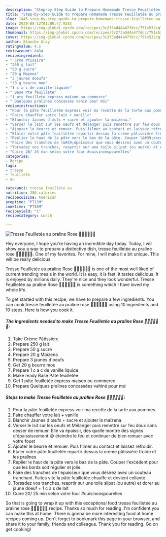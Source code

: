 ```yaml
---
description: "Step-by-Step Guide to Prepare Homemade Tresse Feuilletée au praline Rose 🌷🌷🌷🌷🌷🌷"
title: "Step-by-Step Guide to Prepare Homemade Tresse Feuilletée au praline Rose 🌷🌷🌷🌷🌷🌷"
slug: 1445-step-by-step-guide-to-prepare-homemade-tresse-feuilletee-au-praline-rose
date: 2020-08-12T01:00:47.935Z
image: https://img-global.cpcdn.com/recipes/3c2f3ad44a47fdcc/751x532cq70/tresse-feuilletee-au-praline-rose-🌷🌷🌷🌷🌷🌷-photo-principale-de-la-recette.jpg
thumbnail: https://img-global.cpcdn.com/recipes/3c2f3ad44a47fdcc/751x532cq70/tresse-feuilletee-au-praline-rose-🌷🌷🌷🌷🌷🌷-photo-principale-de-la-recette.jpg
cover: https://img-global.cpcdn.com/recipes/3c2f3ad44a47fdcc/751x532cq70/tresse-feuilletee-au-praline-rose-🌷🌷🌷🌷🌷🌷-photo-principale-de-la-recette.jpg
author: Blanche Gray
ratingvalue: 4.5
reviewcount: 8484
recipeingredient:
- " Crme Ptissire"
- "250 g lait"
- "50 g sucre"
- "20 g Mazena"
- "3 jaunes doeufs"
- "20 g beurre mou"
- "1 c a c de vanille liquide"
- " Base Pte feuillete"
- "1 pte feuillete express maison ou commerce"
- " Quelques pralines concasses vahin pour moi"
recipeinstructions:
- "Pour la pâte feuilletée express voir ma recette de la tarte aux pommes"
- "Faire chauffer votre lait + vanille"
- "Blanchir Jaunes d œufs + sucre et ajouter la maïzena."
- "Verser le lait sur les oeufs et Mélanger puis remettre sur feu doux sans cesser de remuer. Elle va épaissir, des quelle montre des signes d&#39;épaississement 😅 éteindre le feu et continuer de bien remuer avec votre fouet"
- "Ajouter le beurre et remuer. Puis filmer au contact et laissez refroidir."
- "Etaler votre pâte feuilletée repartir dessus la crème pâtissière froide et les pralines"
- "Replier le haut de la pâte vers le bas de la pâte. Couper l&#39;excédent pour que les bords soit régulier et jolie."
- "Faire des tranches de l&#39;épaisseur que vous désirez avec un couteau tranchant. Faites vite la pâte feuilletée chauffe et devient collante."
- "Torsadez vos tranches, reaprtir sur une toile silpat (ou autre) et dorer au jaune doeuf + 1 c a s de lait"
- "Cuire 20/ 25 min selon votre four #cuisinonspourelles"
categories:
- Recipe
tags:
- tresse
- feuillete
- au

katakunci: tresse feuillete au 
nutrition: 280 calories
recipecuisine: American
preptime: "PT13M"
cooktime: "PT36M"
recipeyield: "1"
recipecategory: Lunch

---
```



![Tresse Feuilletée au praline Rose 🌷🌷🌷🌷🌷🌷](https://img-global.cpcdn.com/recipes/3c2f3ad44a47fdcc/751x532cq70/tresse-feuilletee-au-praline-rose-🌷🌷🌷🌷🌷🌷-photo-principale-de-la-recette.jpg)

Hey everyone, I hope you're having an incredible day today. Today, I will show you a way to prepare a distinctive dish, tresse feuilletée au praline rose 🌷🌷🌷🌷🌷🌷. One of my favorites. For mine, I will make it a bit unique. This will be really delicious.



Tresse Feuilletée au praline Rose 🌷🌷🌷🌷🌷🌷 is one of the most well liked of current trending meals in the world. It is easy, it is fast, it tastes delicious. It is enjoyed by millions daily. They're nice and they look wonderful. Tresse Feuilletée au praline Rose 🌷🌷🌷🌷🌷🌷 is something which I have loved my whole life.


To get started with this recipe, we have to prepare a few ingredients. You can cook tresse feuilletée au praline rose 🌷🌷🌷🌷🌷🌷 using 10 ingredients and 10 steps. Here is how you cook it.

<!--inarticleads1-->

##### The ingredients needed to make Tresse Feuilletée au praline Rose 🌷🌷🌷🌷🌷🌷:

1. Take  Crème Pâtissière
1. Prepare 250 g lait
1. Prepare 50 g sucre
1. Prepare 20 g Maïzena
1. Prepare 3 jaunes d&#39;oeufs
1. Get 20 g beurre mou
1. Prepare 1 c a c de vanille liquide
1. Make ready  Base Pâte feuilletée
1. Get 1 pâte feuilletée express maison ou commerce
1. Prepare  Quelques pralines concassées vahiné pour moi




<!--inarticleads2-->

##### Steps to make Tresse Feuilletée au praline Rose 🌷🌷🌷🌷🌷🌷:

1. Pour la pâte feuilletée express voir ma recette de la tarte aux pommes
1. Faire chauffer votre lait + vanille
1. Blanchir Jaunes d œufs + sucre et ajouter la maïzena.
1. Verser le lait sur les oeufs et Mélanger puis remettre sur feu doux sans cesser de remuer. Elle va épaissir, des quelle montre des signes d&#39;épaississement 😅 éteindre le feu et continuer de bien remuer avec votre fouet
1. Ajouter le beurre et remuer. Puis filmer au contact et laissez refroidir.
1. Etaler votre pâte feuilletée repartir dessus la crème pâtissière froide et les pralines
1. Replier le haut de la pâte vers le bas de la pâte. Couper l&#39;excédent pour que les bords soit régulier et jolie.
1. Faire des tranches de l&#39;épaisseur que vous désirez avec un couteau tranchant. Faites vite la pâte feuilletée chauffe et devient collante.
1. Torsadez vos tranches, reaprtir sur une toile silpat (ou autre) et dorer au jaune doeuf + 1 c a s de lait
1. Cuire 20/ 25 min selon votre four #cuisinonspourelles




So that is going to wrap it up with this exceptional food tresse feuilletée au praline rose 🌷🌷🌷🌷🌷🌷 recipe. Thanks so much for reading. I'm confident you can make this at home. There is gonna be more interesting food at home recipes coming up. Don't forget to bookmark this page in your browser, and share it to your family, friends and colleague. Thank you for reading. Go on get cooking!

